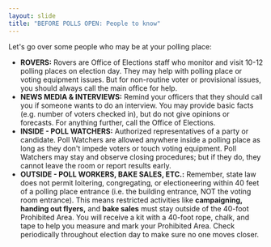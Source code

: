 ```yaml
---
layout: slide
title: "BEFORE POLLS OPEN: People to know"
---
```


Let's go over some people who may be at your polling place:

-   **ROVERS:** Rovers are Office of Elections staff who monitor and visit 10-12 polling places on election day. They may help with polling place or voting equipment issues. But for non-routine voter or provisional issues, you should always call the main office for help.
-   **NEWS MEDIA & INTERVIEWS:** Remind your officers that they should call you if someone wants to do an interview. You may provide basic facts (e.g. number of voters checked in), but do not give opinions or forecasts. For anything further, call the Office of Elections.
-   **INSIDE - POLL WATCHERS:** Authorized representatives of a party or candidate. Poll Watchers are allowed anywhere inside a polling place as long as they don't impede voters or touch voting equipment. Poll Watchers may stay and observe closing procedures; but if they do, they cannot leave the room or report results early.
-   **OUTSIDE - POLL WORKERS, BAKE SALES, ETC.:** Remember, state law does not permit loitering, congregating, or electioneering within 40 feet of a polling place entrance (i.e. the building entrance, NOT the voting room entrance). This means restricted activities like **campaigning, handing out flyers,** and **bake sales** must stay outside of the 40-foot Prohibited Area. You will receive a kit with a 40-foot rope, chalk, and tape to help you measure and mark your Prohibited Area. Check periodically throughout election day to make sure no one moves closer.